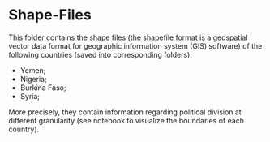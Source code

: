 # Shape-Files

This folder contains the shape files (the shapefile format is a geospatial vector data format for geographic information system (GIS) software) of the following countries (saved into corresponding folders):

- Yemen;
- Nigeria;
- Burkina Faso;
- Syria;

More precisely, they contain information regarding political division at different granularity (see notebook to visualize the boundaries of each country).

